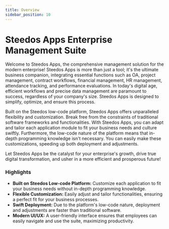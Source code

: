 ```yaml
---
title: Overview
sidebar_position: 10
---
```


# Steedos Apps Enterprise Management Suite

Welcome to Steedos Apps, the comprehensive management solution for the modern enterprise! Steedos Apps is more than just a tool; it's the ultimate business companion, integrating essential functions such as OA, project management, contract workflows, financial management, HR management, attendance tracking, and performance evaluations. In today's digital age, efficient workflows and precise data management are paramount to success, regardless of your company's size. Steedos Apps is designed to simplify, optimize, and ensure this process.

Built on the Steedos low-code platform, Steedos Apps offers unparalleled flexibility and customization. Break free from the constraints of traditional software frameworks and functionalities. With Steedos Apps, you can adapt and tailor each application module to fit your business needs and culture swiftly. Furthermore, the low-code nature of the platform means that in-depth programming knowledge isn't necessary. You can easily make these customizations, speeding up both deployment and adjustments.

Let Steedos Apps be the catalyst for your enterprise's growth, drive true digital transformation, and usher in a more efficient and prosperous future!


### Highlights

- **Built on Steedos Low-code Platform:** Customize each application to fit your business needs without in-depth programming knowledge.
- **Flexible Customization:** Easily adjust and tailor functionalities, ensuring a perfect fit for your business processes.
- **Swift Deployment:** Due to the platform's low-code nature, deployment and adjustments are faster than traditional software.
- **Modern UI/UX:** A user-friendly interface ensures that employees can easily navigate and use the suite, maximizing productivity.
